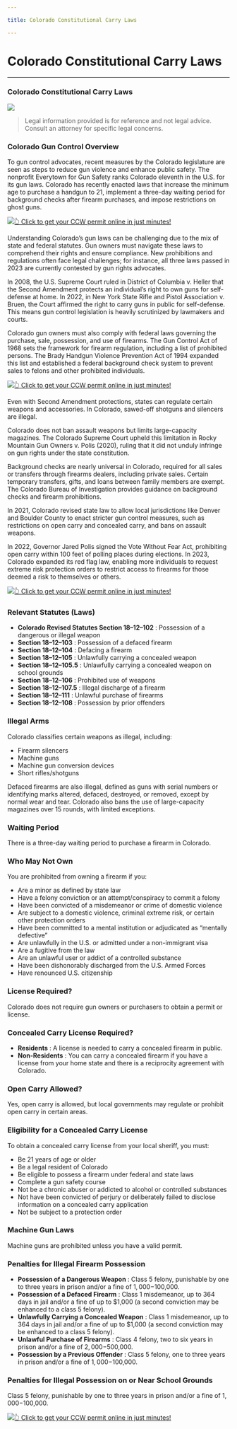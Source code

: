```yaml
---

title: Colorado Constitutional Carry Laws

---
```


# Colorado Constitutional Carry Laws

* * *

### Colorado Constitutional Carry Laws

![](https://cdn-images-1.medium.com/max/1200/1*g-7fxwwN4AbE6IgSD-eE3A.png)

> Legal information provided is for reference and not legal advice. Consult an attorney for specific legal concerns.

### Colorado Gun Control Overview

To gun control advocates, recent measures by the Colorado legislature are seen as steps to reduce gun violence and enhance public safety. The nonprofit Everytown for Gun Safety ranks Colorado eleventh in the U.S. for its gun laws. Colorado has recently enacted laws that increase the minimum age to purchase a handgun to 21, implement a three-day waiting period for background checks after firearm purchases, and impose restrictions on ghost guns.

[![](https://cdn-images-1.medium.com/max/1200/1*aCmvRhaa5Xjz4zDZxHzAjg.png)](https://serp.ly/ccw)[👆 Click to get your CCW permit online in just minutes!](https://serp.ly/ccw)

Understanding Colorado’s gun laws can be challenging due to the mix of state and federal statutes. Gun owners must navigate these laws to comprehend their rights and ensure compliance. New prohibitions and regulations often face legal challenges; for instance, all three laws passed in 2023 are currently contested by gun rights advocates.

In 2008, the U.S. Supreme Court ruled in District of Columbia v. Heller that the Second Amendment protects an individual’s right to own guns for self-defense at home. In 2022, in New York State Rifle and Pistol Association v. Bruen, the Court affirmed the right to carry guns in public for self-defense. This means gun control legislation is heavily scrutinized by lawmakers and courts.

Colorado gun owners must also comply with federal laws governing the purchase, sale, possession, and use of firearms. The Gun Control Act of 1968 sets the framework for firearm regulation, including a list of prohibited persons. The Brady Handgun Violence Prevention Act of 1994 expanded this list and established a federal background check system to prevent sales to felons and other prohibited individuals.

[![](https://cdn-images-1.medium.com/max/1200/1*TMCVgNoKp2NAtvLSAMkaJg.png)](https://serp.ly/ccw)[👆 Click to get your CCW permit online in just minutes!](https://serp.ly/ccw)

Even with Second Amendment protections, states can regulate certain weapons and accessories. In Colorado, sawed-off shotguns and silencers are illegal.

Colorado does not ban assault weapons but limits large-capacity magazines. The Colorado Supreme Court upheld this limitation in Rocky Mountain Gun Owners v. Polis (2020), ruling that it did not unduly infringe on gun rights under the state constitution.

Background checks are nearly universal in Colorado, required for all sales or transfers through firearms dealers, including private sales. Certain temporary transfers, gifts, and loans between family members are exempt. The Colorado Bureau of Investigation provides guidance on background checks and firearm prohibitions.

In 2021, Colorado revised state law to allow local jurisdictions like Denver and Boulder County to enact stricter gun control measures, such as restrictions on open carry and concealed carry, and bans on assault weapons.

In 2022, Governor Jared Polis signed the Vote Without Fear Act, prohibiting open carry within 100 feet of polling places during elections. In 2023, Colorado expanded its red flag law, enabling more individuals to request extreme risk protection orders to restrict access to firearms for those deemed a risk to themselves or others.

[![](https://cdn-images-1.medium.com/max/1200/1*UmVcdbz7GlGdNVJMx2tkag.png)](https://serp.ly/ccw)[👆 Click to get your CCW permit online in just minutes!](https://serp.ly/ccw)

### Relevant Statutes (Laws)

  * **Colorado Revised Statutes Section 18–12–102** : Possession of a dangerous or illegal weapon
  * **Section 18–12–103** : Possession of a defaced firearm
  * **Section 18–12–104** : Defacing a firearm
  * **Section 18–12–105** : Unlawfully carrying a concealed weapon
  * **Section 18–12–105.5** : Unlawfully carrying a concealed weapon on school grounds
  * **Section 18–12–106** : Prohibited use of weapons
  * **Section 18–12–107.5** : Illegal discharge of a firearm
  * **Section 18–12–111** : Unlawful purchase of firearms
  * **Section 18–12–108** : Possession by prior offenders



### Illegal Arms

Colorado classifies certain weapons as illegal, including:

  * Firearm silencers
  * Machine guns
  * Machine gun conversion devices
  * Short rifles/shotguns



Defaced firearms are also illegal, defined as guns with serial numbers or identifying marks altered, defaced, destroyed, or removed, except by normal wear and tear. Colorado also bans the use of large-capacity magazines over 15 rounds, with limited exceptions.

### Waiting Period

There is a three-day waiting period to purchase a firearm in Colorado.

### Who May Not Own

You are prohibited from owning a firearm if you:

  * Are a minor as defined by state law
  * Have a felony conviction or an attempt/conspiracy to commit a felony
  * Have been convicted of a misdemeanor or crime of domestic violence
  * Are subject to a domestic violence, criminal extreme risk, or certain other protection orders
  * Have been committed to a mental institution or adjudicated as “mentally defective”
  * Are unlawfully in the U.S. or admitted under a non-immigrant visa
  * Are a fugitive from the law
  * Are an unlawful user or addict of a controlled substance
  * Have been dishonorably discharged from the U.S. Armed Forces
  * Have renounced U.S. citizenship



### License Required?

Colorado does not require gun owners or purchasers to obtain a permit or license.

### Concealed Carry License Required?

  * **Residents** : A license is needed to carry a concealed firearm in public.
  * **Non-Residents** : You can carry a concealed firearm if you have a license from your home state and there is a reciprocity agreement with Colorado.



### Open Carry Allowed?

Yes, open carry is allowed, but local governments may regulate or prohibit open carry in certain areas.

### Eligibility for a Concealed Carry License

To obtain a concealed carry license from your local sheriff, you must:

  * Be 21 years of age or older
  * Be a legal resident of Colorado
  * Be eligible to possess a firearm under federal and state laws
  * Complete a gun safety course
  * Not be a chronic abuser or addicted to alcohol or controlled substances
  * Not have been convicted of perjury or deliberately failed to disclose information on a concealed carry application
  * Not be subject to a protection order



### Machine Gun Laws

Machine guns are prohibited unless you have a valid permit.

### Penalties for Illegal Firearm Possession

  * **Possession of a Dangerous Weapon** : Class 5 felony, punishable by one to three years in prison and/or a fine of $1,000-$100,000.
  * **Possession of a Defaced Firearm** : Class 1 misdemeanor, up to 364 days in jail and/or a fine of up to $1,000 (a second conviction may be enhanced to a class 5 felony).
  * **Unlawfully Carrying a Concealed Weapon** : Class 1 misdemeanor, up to 364 days in jail and/or a fine of up to $1,000 (a second conviction may be enhanced to a class 5 felony).
  * **Unlawful Purchase of Firearms** : Class 4 felony, two to six years in prison and/or a fine of $2,000-$500,000.
  * **Possession by a Previous Offender** : Class 5 felony, one to three years in prison and/or a fine of $1,000-$100,000.



### Penalties for Illegal Possession on or Near School Grounds

Class 5 felony, punishable by one to three years in prison and/or a fine of $1,000-$100,000.

[![](https://cdn-images-1.medium.com/max/2560/1*aCmvRhaa5Xjz4zDZxHzAjg.png)](https://serp.ly/ccw)[👆 Click to get your CCW permit online in just minutes!](https://serp.ly/ccw)


